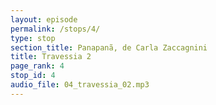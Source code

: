 ```yaml
---
layout: episode
permalink: /stops/4/
type: stop
section_title: Panapanã, de Carla Zaccagnini
title: Travessia 2
page_rank: 4
stop_id: 4
audio_file: 04_travessia_02.mp3
---
```

